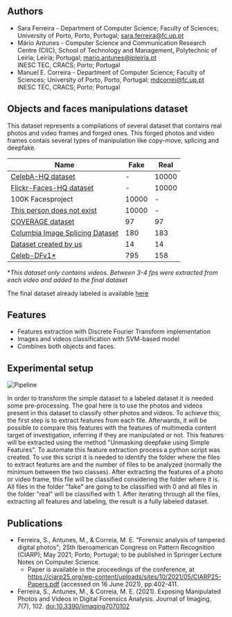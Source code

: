 ## Authors

- Sara Ferreira - Department of Computer Science; Faculty of Sciences; University of Porto, Porto, Portugal; sara.ferreira@fc.up.pt
- Mário Antunes - Computer Science and Communication Research Centre (CIIC), School of Technology and Management, Polytechnic of Leiria; Leiria; Portugal; mario.antunes@ipleiria.pt  <br>
INESC TEC, CRACS; Porto; Portugal
- Manuel E. Correira - Department of Computer Science; Faculty of Sciences; University of Porto, Porto, Portugal;  mdcorrei@fc.up.pt <br>
INESC TEC, CRACS; Porto; Portugal 

## Objects and faces manipulations dataset

This dataset represents a compilations of several dataset that contains real photos and video frames and forged ones. This forged photos and video frames contais several types of manipulation like copy-move, splicing and deepfake.

| Name  |  Fake | Real | 
| ----------- | ----------- | ----------- | 
| <a href="https://arxiv.org/abs/1710.10196" target="_blank">CelebA-HQ dataset</a> |   -     | 10000 | 
| <a href="https://arxiv.org/abs/1812.04948" target="_blank">Flickr-Faces-HQ dataset </a>   | -       | 10000 | jewknjrw |
| 100K Facesproject | 10000 | - | njbhjebhr |
| <a href="https://thispersondoesnotexist.com/" target="_blank">This person does not exist </a> | 10000 | - | wehwu |
| <a href="https://github.com/wenbihan/coverage" target="_blank">COVERAGE dataset </a> | 97| 97| jehbrb|
| <a href="https://www.ee.columbia.edu/ln/dvmm/downloads/AuthSplicedDataSet/AuthSplicedDataSet.htm" target="_blank">Columbia Image Splicing Dataset </a> | 180 | 183 | hegrher |
| <a href="https://uporto-my.sharepoint.com/:f:/g/personal/up201606726_up_pt/ElCayyzNd5tMkvCbIFwjtrsBMiuuHpSR10iV8S5Tj5_vBw?e=9U2SFG" target="_blank">Dataset created by us </a> | 14 | 14 | jerherw |
| <a href="https://arxiv.org/abs/1909.12962" target="_blank">Celeb-DFv1* </a> | 795 | 158 | hebghweb|  

**This dataset only contains videos. Between 3-4 fps were extracted from each video and added to the final dataset*


<!--a href="https://www.autopsy.com/download/" target="_blank">Here</a>, it is possible to find the compilation of all datasets already labeled.-->
The final dataset already labeled is available <a href="https://github.com/saraferreirascf/Photos-Videos-Manipulations-Dataset/tree/main/datasets" target="_blank">here</a>

## Features

- Features extraction with Discrete Fourier Transform implementation
- Images and videos classification with SVM-based model
- Combines both objects and faces.

## Experimental setup

![Pipeline](https://github.com/saraferreirascf/Photos-Videos-Manipulations-Dataset/blob/main/experimental_setup.png)

In order to transform the simple dataset to a labeled dataset it is needed some pre-processing. The goal here is to use the photos and videos present in this dataset to classify other photos and videos. 
To achieve this, the first step is to extract features from each file. Afterwards, it will be possible to compare this features with the features of multimedia content target of investigation, inferring if they are manipulated or not. 
This features will be extracted using the method "Unmasking deepfake using Simple Features". 
To automate this feature extraction process a python script was created. To use this script it is needed to identify the folder where the files to extract features are and the number of files to be analyzed (normally the minimum between the two classes).
After extracting the features of a photo or video frame, this file will be classified considering the folder where it is. All files in the folder "fake" are going to be classified with 0 and all files in the folder "real" will be classified with 1. 
After iterating through all the files, extracting all features and labeling, the result is a fully labeled dataset.

## Publications
- Ferreira, S., Antunes, M., & Correia, M. E. "Forensic analysis of tampered digital photos"; 25th Iberoamerican Congress on Pattern Recognition (CIARP); May 2021; Porto; Portugal; to be published in Springer Lecture Notes on Computer Science. 
  - Paper is available in the proceedings of the conference, at https://ciarp25.org/wp-content/uploads/sites/10/2021/05/CIARP25-Papers.pdf (accessed on 16 June 2021), pp.402-411.
- Ferreira, S., Antunes, M., & Correia, M. E. (2021). Exposing Manipulated Photos and Videos in Digital Forensics Analysis. Journal of Imaging, 7(7), 102. <a href="https://www.mdpi.com/2313-433X/7/7/102" target="_blank">doi:10.3390/jimaging7070102</a>

